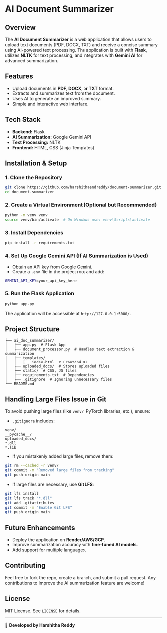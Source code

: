 # AI Document Summarizer

## Overview
The **AI Document Summarizer** is a web application that allows users to upload text documents (PDF, DOCX, TXT) and receive a concise summary using AI-powered text processing. The application is built with **Flask**, utilizes **NLTK** for text processing, and integrates with **Gemini AI** for advanced summarization.

## Features
- Upload documents in **PDF, DOCX, or TXT** format.
- Extracts and summarizes text from the document.
- Uses AI to generate an improved summary.
- Simple and interactive web interface.

## Tech Stack
- **Backend:** Flask
- **AI Summarization:** Google Gemini API
- **Text Processing:** NLTK
- **Frontend:** HTML, CSS (Jinja Templates)

## Installation & Setup

### 1. Clone the Repository
```sh
git clone https://github.com/harshithaendreddy/document-summarizer.git
cd document-summarizer
```

### 2. Create a Virtual Environment (Optional but Recommended)
```sh
python -m venv venv
source venv/bin/activate  # On Windows use: venv\Scripts\activate
```

### 3. Install Dependencies
```sh
pip install -r requirements.txt
```

### 4. Set Up Google Gemini API (If AI Summarization is Used)
- Obtain an API key from Google Gemini.
- Create a `.env` file in the project root and add:
```sh
GEMINI_API_KEY=your_api_key_here
```

### 5. Run the Flask Application
```sh
python app.py
```

The application will be accessible at `http://127.0.0.1:5000/`.

## Project Structure
```
├── ai_doc_summarizer/
│   ├── app.py  # Flask App
│   ├── document_processor.py  # Handles text extraction & summarization
│   ├── templates/
│   │   ├── index.html  # Frontend UI
│   ├── uploaded_docs/  # Stores uploaded files
│   ├── static/  # CSS, JS files
│   ├── requirements.txt  # Dependencies
│   ├── .gitignore  # Ignoring unnecessary files
└── README.md
```

## Handling Large Files Issue in Git
To avoid pushing large files (like `venv/`, PyTorch libraries, etc.), ensure:
- `.gitignore` includes:
```
venv/
__pycache__/
uploaded_docs/
*.dll
*.lib
```
- If you mistakenly added large files, remove them:
```sh
git rm --cached -r venv/
git commit -m "Removed large files from tracking"
git push origin main
```
- If large files are necessary, use **Git LFS**:
```sh
git lfs install
git lfs track "*.dll"
git add .gitattributes
git commit -m "Enable Git LFS"
git push origin main
```

## Future Enhancements
- Deploy the application on **Render/AWS/GCP**.
- Improve summarization accuracy with **fine-tuned AI models**.
- Add support for multiple languages.

## Contributing
Feel free to fork the repo, create a branch, and submit a pull request. Any contributions to improve the AI summarization feature are welcome!

## License
MIT License. See `LICENSE` for details.

---
🚀 **Developed by Harshitha Reddy**

